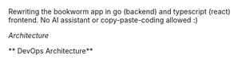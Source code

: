 Rewriting the bookworm app in go (backend) and typescript (react) frontend. No AI assistant or copy-paste-coding allowed :)

*Architecture*

** DevOps Architecture**
